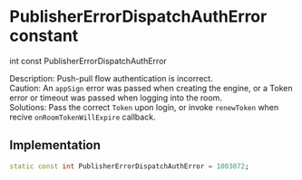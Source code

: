 


# PublisherErrorDispatchAuthError constant







int const PublisherErrorDispatchAuthError
  




<p>Description: Push-pull flow authentication is incorrect. <br>Caution: An <code>appSign</code> error was passed when creating the engine, or a Token error or timeout was passed when logging into the room. <br>Solutions: Pass the correct <code>Token</code> upon login, or invoke <code>renewToken</code> when recive <code>onRoomTokenWillExpire</code> callback.</p>



## Implementation

```dart
static const int PublisherErrorDispatchAuthError = 1003072;
```







